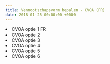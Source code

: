 ```yaml
---
title: Vennootschapsvorm bepalen - CVOA (FR)
date: 2018-01-25 00:00:00 +0000
---
```


<li>CVOA optie 1 FR</li>
<li>CVOA optie 2</li>
<li>CVOA optie 3</li>
<li>CVOA optie 4</li>
<li>CVOA optie 5</li>
<li>CVOA optie 6</li>
